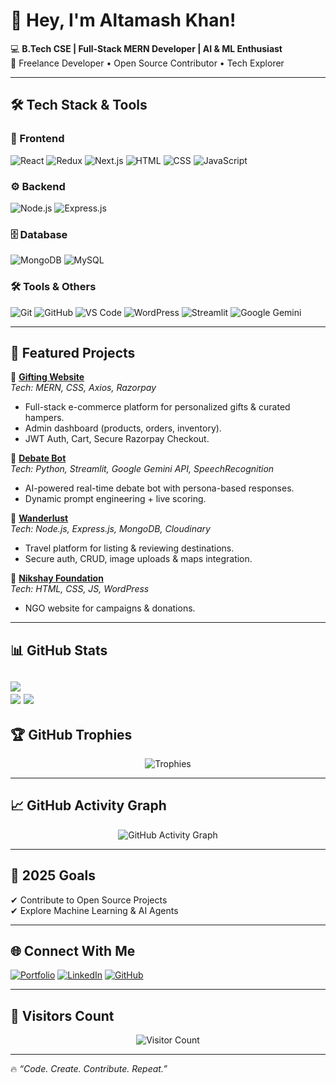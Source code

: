 # 👋 Hey, I'm Altamash Khan!  

💻 **B.Tech CSE | Full-Stack MERN Developer | AI & ML Enthusiast**  
🚀 Freelance Developer • Open Source Contributor • Tech Explorer 

---

## 🛠️ Tech Stack & Tools  

### 🎨 Frontend  
![React](https://img.shields.io/badge/React-20232A?style=flat&logo=react&logoColor=61DAFB)  ![Redux](https://img.shields.io/badge/Redux-593D88?style=flat&logo=redux&logoColor=white) ![Next.js](https://img.shields.io/badge/Next.js-000000?style=flat&logo=nextdotjs&logoColor=white)  ![HTML](https://img.shields.io/badge/HTML5-E34F26?style=flat&logo=html5&logoColor=white)  ![CSS](https://img.shields.io/badge/CSS3-1572B6?style=flat&logo=css3&logoColor=white) ![JavaScript](https://img.shields.io/badge/JavaScript-F7DF1E?style=flat&logo=javascript&logoColor=black)  
 


 


### ⚙️ Backend  
![Node.js](https://img.shields.io/badge/Node.js-43853D?style=flat&logo=node-dot-js&logoColor=white)  ![Express.js](https://img.shields.io/badge/Express.js-404D59?style=flat)  

### 🗄️ Database  
![MongoDB](https://img.shields.io/badge/MongoDB-4EA94B?style=flat&logo=mongodb&logoColor=white)  ![MySQL](https://img.shields.io/badge/MySQL-005C84?style=flat&logo=mysql&logoColor=white)  

### 🛠️ Tools & Others  
![Git](https://img.shields.io/badge/Git-F05032?style=flat&logo=git&logoColor=white)  ![GitHub](https://img.shields.io/badge/GitHub-181717?style=flat&logo=github)  ![VS Code](https://img.shields.io/badge/VS%20Code-0078d7?style=flat&logo=visual-studio-code&logoColor=white)  ![WordPress](https://img.shields.io/badge/WordPress-21759B?style=flat&logo=wordpress&logoColor=white)  ![Streamlit](https://img.shields.io/badge/Streamlit-FF4B4B?style=flat&logo=streamlit&logoColor=white)  ![Google Gemini](https://img.shields.io/badge/Google%20Gemini-4285F4?style=flat&logo=google)  

---

## 🚀 Featured Projects  

🔹 **[Gifting Website](https://trendingsales.in)**  
*Tech: MERN, CSS, Axios, Razorpay*  
- Full-stack e-commerce platform for personalized gifts & curated hampers.  
- Admin dashboard (products, orders, inventory).  
- JWT Auth, Cart, Secure Razorpay Checkout.  

🔹 **[Debate Bot](https://github.com/altamash-ai/debate-bot)**  
*Tech: Python, Streamlit, Google Gemini API, SpeechRecognition*  
- AI-powered real-time debate bot with persona-based responses.  
- Dynamic prompt engineering + live scoring.  

🔹 **[Wanderlust](https://github.com/altamash-ai/wanderlust-app)**  
*Tech: Node.js, Express.js, MongoDB, Cloudinary*  
- Travel platform for listing & reviewing destinations.  
- Secure auth, CRUD, image uploads & maps integration.  

🔹 **[Nikshay Foundation](https://nikshayfoundation.org)**  
*Tech: HTML, CSS, JS, WordPress*  
- NGO website for campaigns & donations.  

---

## 📊 GitHub Stats  

![](https://github-readme-stats.vercel.app/api/top-langs/?username=Altamashkhan9315&theme=dark&hide_border=false&include_all_commits=true&count_private=true&layout=compact)<br>
![](https://github-readme-stats.vercel.app/api?username=Altamashkhan9315&theme=dark&hide_border=false&include_all_commits=true&count_private=true)
![](https://github-readme-streak-stats.herokuapp.com/?user=Altamashkhan9315&theme=dark&hide_border=false)
---

## 🏆 GitHub Trophies  

<p align="center">
  <img src="https://github-profile-trophy.vercel.app/?username=Altamash-ai&theme=onedark&no-frame=true&margin-w=15&margin-h=15" alt="Trophies"/>
</p>  

---

## 📈 GitHub Activity Graph  

<p align="center">
  <img src="https://github-readme-activity-graph.vercel.app/graph?username=Altamash-ai&theme=react-dark&hide_border=true&area=true" alt="GitHub Activity Graph"/>
</p>  

---

## 🎯 2025 Goals  
✔ Contribute to Open Source Projects  
✔ Explore Machine Learning & AI Agents  

---

## 🌐 Connect With Me  

[![Portfolio](https://img.shields.io/badge/Portfolio-000?style=flat&logo=vercel&logoColor=white)](https://portfolio-seven-olive-19.vercel.app/)  [![LinkedIn](https://img.shields.io/badge/LinkedIn-0077B5?style=flat&logo=linkedin&logoColor=white)](https://www.linkedin.com/in/md-altamash-khan/)  [![GitHub](https://img.shields.io/badge/GitHub-181717?style=flat&logo=github&logoColor=white)](https://github.com/Altamashkhan9315)  

---

## 👀 Visitors Count  

<p align="center">
  <img src="https://komarev.com/ghpvc/?username=Altamash-ai&label=Profile%20Views&color=blue&style=flat" alt="Visitor Count"/>
</p>  

---

🔥 *“Code. Create. Contribute. Repeat.”*  
